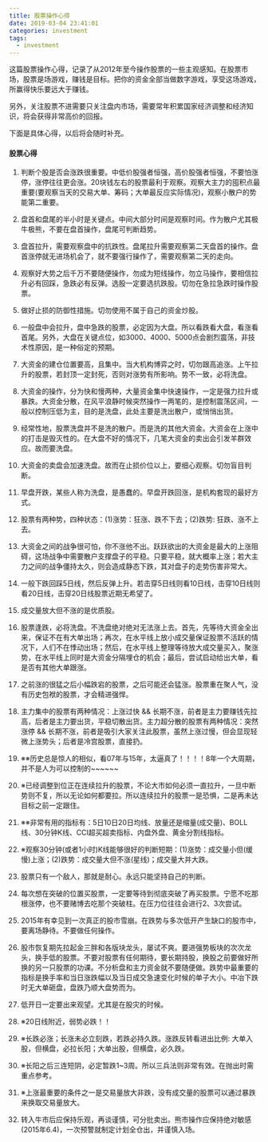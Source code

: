 ```yaml
---
title: 股票操作心得
date: 2019-03-04 23:41:01
categories: investment
tags:
  - investment
---
```


这篇股票操作心得，记录了从2012年至今操作股票的一些主观感知。在股票市场，股票是场游戏，赚钱是目标。把你的资金全部当做数字游戏，享受这场游戏，所赢得快乐要远大于赚钱。

另外，关注股票不进需要只关注盘内市场，需要常年积累国家经济调整和经济知识，将会获得非常高价的回报。

下面是具体心得，以后将会随时补充。

#### 股票心得

1. 判断个股是否会涨跌很重要。中低价股强者恒强，高价股强者恒强，不要怕涨停，涨停往往更会涨。20块钱左右的股票最利于观察。观察大主力的囤积点最重要(要观察当天的交易大单、筹码；大单最反应实际情况)，观察小散户的势能第二重要。

<!-- more -->

2. 盘首和盘尾的半小时是关键点。中间大部分时间是观察时间。作为散户尤其极牛极熊，不要在盘首操作，盘尾可判断趋势。

3. 盘首拉升，需要观察盘中的抗跌性。盘尾拉升需要观察第二天盘首的操作。盘首涨停就无进场机会了，就不要强行操作了，需要观察第二天的走向。

4. 观察好大势之后千万不要随便操作，勿成为短线操作，勿立马操作，要相信拉升必有回踩，急跌必有反弹。选股一定要选抗跌股。切勿在急拉急跌时操作股票。

5. 做好止损的防御性措施。切勿使用不属于自己的资金炒股。

6. 一般盘中会拉升，盘中急跌的股票，必定因为大盘。所以看跌看大盘，看涨看首尾。另外，大盘在关键点位，如3000、4000、5000点会剧烈震荡，非技术性原因，是一种俗定的预期。

7. 大资金的建仓位置要高，且集中。当大机构博弈之时，切勿跟高追涨。上午拉升的股票，若封顶一定封死，否则对涨势有所影响。势不一致，必将洗盘。

8. 大资金的操作，分为快和慢两种，大量资金集中快速操作，一定是强力拉升或暴跌。大资金分散，在风平浪静时候突然操作一两笔的，是控制震荡区间，一般以控制压低为主，目的是洗盘，此处主要是洗出散户，或悄悄出货。

9.  经常性地，股票洗盘并不是洗的散户。而是洗的其他大资金。大资金在上涨中的打击是毁灭性的。在大盘不好的情况下，几笔大资金的卖出会引发羊群效应。故而要洗盘。

10. 大资金的卖盘会加速洗盘。故而在止损价位以上，要细心观察。切勿盲目判断。

11. 早盘开跌，某些人称为洗盘，是愚蠢的。早盘开跌回涨，是机构套现的最好方式。

12. 股票有两种势，四种状态：(1)涨势：狂涨、跌不下去；(2)跌势: 狂跌、涨不上去。

13. 大资金之间的战争很可怕，你不涨他不出。跃跃欲出的大资金是最大的上涨阻碍，这场战争中需要散户支撑盘子的平稳。只要平稳，就大概率上涨；若大主力之间的战争僵持太久，则会造成静态下跌，其对盘子的走势伤害非常大。

14. 一般下跌回踩5日线，然后反弹上升。若击穿5日线则看10日线，击穿10日线则看20日线，击穿20日线股票近期无希望了。

15. 成交量放大但不涨的是优质股。

16. 股票逢跌，必将洗盘。不洗盘绝对绝对无法涨上去。首先，先等待大资金全出来，保证不在有大单出场；再次，在水平线上放小成交量保证股票不活跃的情况下，人们不在悸动出场；然后，在水平线上整理等待放大成交量买入，聚涨势，在水平线上同时是大资金分隔埋仓的机会；最后，尝试启动给出大单，看是否有其他大单跟涨。

17. 之前涨的很猛之后小幅跌宕的股票，之后可能还会猛涨。股票重在聚人气，没有历史包袱的股票，才会精进强悍。

18. 主力集中的股票有两种情况：上涨过快 && 长期不涨，前者是主力要赚钱先拉高，后者是主力要出货，平稳切散出货。主力超分散的股票有两种情况：突然涨停 && 长期不涨，前者是吸引大家关注此股票，虽然上涨过慢，但会显现轻微上涨势头；后者是冷宫股票，直接扔。

19. ※※历史总是惊人的相似，看07年与15年，太逼真了！！！！8年一个大周期，并不是人为可以控制的~~~~~~

20. ※已经调整到位正在连续拉升的股票，不论大市如何必须一直拉升，一旦中断势则不复，所以无论如何都要拉。所以连续拉升的股票一是恐惧，二是再未达目标之前一定跟住。

21. ※※非常有用的指标有：5日10日20日均线、放量还是缩量(成交量)、BOLL线、30分钟K线、CCI超买超卖指标、内盘外盘、黄金分割线指标。

22. ※观察30分钟(或者1小时)K线能够很好的判断短期：(1)涨势：成交量小但(缓慢)上涨；(2)跌势：成交量大但不涨(星线)；成交量大并大跌。

23. 股票只有一个敌人，那就是耐心。永远只能坚持自己的判断。

24. 每次想在突破的位置买股票，一定要等待到彻底突破了再买股票。宁愿不吃那根涨停，也不要赌博去吃那个突破柱。在压力位往往会进行2、3次尝试。

25. 2015年有幸见到一次真正的股市雪崩。在跌势与多次低开产生缺口的股市中，要离场静待。不要做任何操作。

26. 股市恢复期先拉起金三胖和各版块龙头，屡试不爽。要进强势板块的次次龙头，换手低的股票。不要对股票有任何期待，要长期持股，换股之前要做好所换的另一只股票的功课。不分析盘和主力资金就不要随便做。跌势中最重要的指标是换手率和当日涨跌幅以及当日成交急速变化时候的单子大小。中冶下跌时无大单砸盘，盘跌乃顺大盘势而为。

27. 低开日一定要出来观望。尤其是在股灾的时候。

28. ※20日线附近，弱势必跌！！

29. ※长跌必涨；长涨未必立刻跌，若跌必持久跌。涨跌反转看进出比例: 大单入股，但横盘，必拉长阳；大单出股，但横盘，必久跌。

30. ※长阳之后三连短阴，必定暂跌1~3周。所以三兵法则非常有效。在抛出时需重点参考。

31. ※上涨最重要的条件之一是交易量放大非跌，没有成交量的股票可以通过暴跌来换取交易量放大。

32. 转入牛市后应保持乐观，再谈谨慎，可分批卖出。熊市操作应保持绝对敏感(2015年6.4)，一次预警就制定计划全仓出，并谨慎入场。